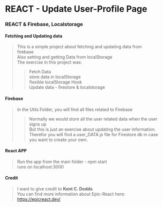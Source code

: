 # REACT - Update User-Profile Page 
### REACT & Firebase, Localstorage

#### Fetching and Updating data 
> This is a simple project about fetching and updating data from firebase</br>
> Also setting and getting Data from localStorage</br>
> The exercise in this project was:</br>
>> Fetch Data</br>
>> store data in localStorage</br>
>> flexible localStorage Hook</br>
>> Update data - firestore & localstorage </br>

#### Firebase
> In the Utils Folder, you will find all files related to Firebase</br>
>> Normally we would store all the user related data when the user signs up</br>
>> But this is just an exercise about updating the user information.</br>
>> Therefor you will find a user_DATA.js file for Firestore db in case you want to create your own.</br>

#### React APP
> Run the app from the main folder - npm start</br>
> runs on localhost:3000</br>

#### Credit
> I want to give credit to **Kent C. Dodds** </br>
> You can find more information about Epic-React here:</br> 
> https://epicreact.dev/</br>